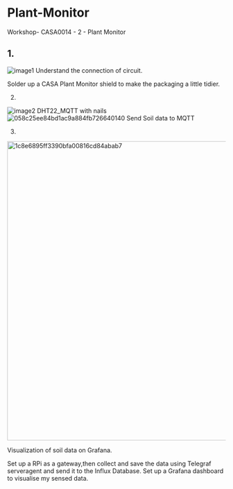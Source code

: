 # Plant-Monitor
Workshop- CASA0014 - 2 - Plant Monitor
## 1. 
![image1](https://user-images.githubusercontent.com/92024194/140019140-8c69edd4-4ce1-4a9b-900a-0bd337b38d2f.jpg)
Understand the connection of circuit.

Solder up a CASA Plant Monitor shield to make the packaging a little tidier.

2. 
![image2](https://user-images.githubusercontent.com/92024194/140019537-443905e2-342f-4d50-bc27-7a6b9ff734c9.jpg)
DHT22_MQTT with nails
![058c25ee84bd1ac9a884fb726640140](https://user-images.githubusercontent.com/92024194/140020120-82ba24e6-5e10-4b3d-817e-63b184e0acd6.jpg)
Send Soil data to MQTT

3.

<img width="691" alt="1c8e6895ff3390bfa00816cd84abab7" src="https://user-images.githubusercontent.com/92024194/140054131-f43ca00c-79fc-40e2-93b6-88e20b33289e.png">

Visualization of soil data on Grafana.

Set up a RPi as a gateway,then collect and save the data using Telegraf serveragent and send it to the Influx Database.
Set up a Grafana dashboard to visualise my sensed data.
